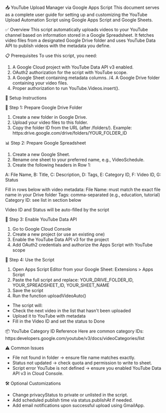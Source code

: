 📤 YouTube Upload Manager via Google Apps Script
This document serves as a complete user guide for setting up and customizing the YouTube Upload Automation Script using Google Apps Script and Google Sheets.

✅ Overview
This script automatically uploads videos to your YouTube channel based on information stored in a Google Spreadsheet. It fetches video files from a designated Google Drive folder and uses YouTube Data API to publish videos with the metadata you define.

📋 Prerequisites
To use this script, you need:
1. A Google Cloud project with YouTube Data API v3 enabled.
2. OAuth2 authorization for the script with YouTube scope.
3. A Google Sheet containing metadata columns.
/4. A Google Drive folder containing your video files.
5. Proper authorization to run YouTube.Videos.insert().

🧰 Setup Instructions

📁 Step 1: Prepare Google Drive Folder
1. Create a new folder in Google Drive.
2. Upload your video files to this folder.
3. Copy the folder ID from the URL (after /folders/).
Example: https:drive.google.com/drive/folders/YOUR_FOLDER_ID

📊 Step 2: Prepare Google Spreadsheet
1. Create a new Google Sheet.
2. Rename one sheet to your preferred name, e.g., VideoSchedule.
3. Create the following headers in Row 1:

A: File Name, B: Title, C: Description, D: Tags, E: Category ID, F: Video ID, G: Status

Fill in rows below with video metadata:
File Name: must match the exact file name in your Drive folder
Tags: comma-separated (e.g., education, tutorial)
Category ID: see list in section below

Video ID and Status will be auto-filled by the script

🔑 Step 3: Enable YouTube Data API
1. Go to Google Cloud Console
2. Create a new project (or use an existing one)
3. Enable the YouTube Data API v3 for the project
4. Add OAuth2 credentials and authorize the Apps Script with YouTube scope
 
🧠 Step 4: Use the Script
1. Open Apps Script Editor from your Google Sheet: Extensions > Apps Script
2. Paste the full script and replace: YOUR_DRIVE_FOLDER_ID, YOUR_SPREADSHEET_ID, YOUR_SHEET_NAME
3. Save the script
4. Run the function uploadVideoAuto()
- The script will:
- Check the next video in the list that hasn't been uploaded
- Upload it to YouTube with metadata
- Fill in the Video ID and set the status to Done

📦 YouTube Category ID Reference
Here are common category IDs: https:developers.google.com/youtube/v3/docs/videoCategories/list

⚠️ Common Issues
- File not found in folder → ensure file name matches exactly.
- Status not updated → check quota and permission to write to sheet.
- Script error YouTube is not defined → ensure you enabled YouTube Data API v3 in Cloud Console.

🛠️ Optional Customizations
- Change privacyStatus to private or unlisted in the script.
- Add scheduled publish time via status.publishAt if needed.
- Add email notifications upon successful upload using GmailApp.


